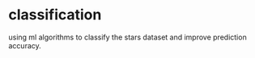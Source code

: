 # classification
using ml algorithms to classify the stars dataset and improve prediction accuracy.
